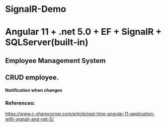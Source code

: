 # SignalR-Demo
# Angular 11 + .net 5.0 + EF + SignalR + SQLServer(built-in)
## Employee Management System
## CRUD employee.
#### Notification when changes

### References:
https://www.c-sharpcorner.com/article/real-time-angular-11-application-with-signalr-and-net-5/
